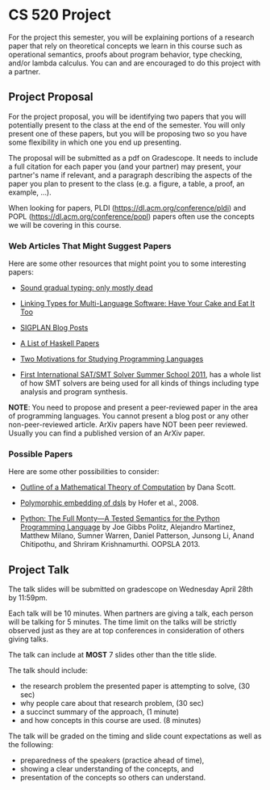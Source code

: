 # CS 520 Project

For the project this semester, you will be explaining portions of a
research paper that rely on theoretical concepts we learn in this 
course such as operational semantics, proofs about program behavior,
type checking, and/or lambda calculus.  You can and are encouraged to
do this project with a partner.

## Project Proposal

For the project proposal, you will be identifying two papers that
you will potentially present to the class at the end of the semester.
You will only present one of these papers, but you will be proposing
two so you have some flexibility in which one you end up presenting.

The proposal will be submitted as a pdf on Gradescope.  It needs to
include a full citation for each paper you (and your partner) may present,
your partner's name if relevant, and a paragraph describing the
aspects of the paper you plan to present to the class (e.g. a figure,
a table, a proof, an example, ...).

When looking for papers, PLDI (https://dl.acm.org/conference/pldi) and 
POPL (https://dl.acm.org/conference/popl) papers often use the concepts
we will be covering in this course.

### Web Articles That Might Suggest Papers
 
Here are some other resources that might point you to some interesting papers:

 * [Sound gradual typing: only mostly dead](https://dl.acm.org/doi/10.1145/3133878)
 
 * [Linking Types for Multi-Language Software: Have Your Cake and Eat It Too](https://arxiv.org/abs/1711.04559)
 
 * [SIGPLAN Blog Posts](https://blog.sigplan.org/)
 
 * [A List of Haskell Papers](https://crypto.stanford.edu/~blynn/haskell/papers.html)
 
 * [Two Motivations for Studying Programming Languages](http://cs.williams.edu/~morgan/cs334/handouts/motivation.pdf)
 
 * [First International
SAT/SMT Solver Summer School 2011](http://people.csail.mit.edu/vganesh/summerschool/), has a whole list 
   of how SMT solvers are being used for all kinds of things including type 
   analysis and program synthesis.
 

**NOTE**: You need to propose and present a peer-reviewed paper 
in the area of programming languages.  You cannot present a blog
post or any other non-peer-reviewed article.  ArXiv papers
have NOT been peer reviewed.  Usually you can find a published version 
of an ArXiv paper.

### Possible Papers

Here are some other possibilities to consider:

 * [Outline of a Mathematical Theory of Computation](https://ropas.snu.ac.kr/~kwang/520/readings/sco70.pdf) by Dana Scott.
 
 * [Polymorphic embedding of dsls](https://dl.acm.org/doi/10.1145/1449913.1449935) by Hofer et al., 2008.

 * [Python: The Full Monty―A Tested Semantics for the Python Programming Language](http://cs.brown.edu/research/plt/dl/lambda-py/) by  Joe Gibbs Politz,
  Alejandro Martinez, Matthew Milano, Sumner Warren, Daniel Patterson, 
  Junsong Li, Anand Chitipothu, and Shriram Krishnamurthi. OOPSLA 2013.



## Project Talk

The talk slides will be submitted on gradescope on Wednesday April 28th
by 11:59pm.

Each talk will be 10 minutes.  When partners are giving a talk, each
person will be talking for 5 minutes.  The time limit on the talks
will be strictly observed just as they are at top conferences in 
consideration of others giving talks.

The talk can include at **MOST** 7 slides other than the title slide.

The talk should include:
* the research problem the presented paper is attempting to solve, (30 sec)
* why people care about that research problem, (30 sec)
* a succinct summary of the approach, (1 minute)
* and how concepts in this course are used. (8 minutes)

The talk will be graded on the timing and slide count expectations as well
as the following:
* preparedness of the speakers (practice ahead of time),
* showing a clear understanding of the concepts, and
* presentation of the concepts so others can understand.
